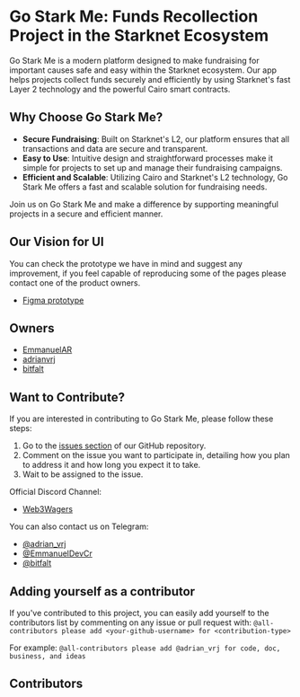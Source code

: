 # Go Stark Me: Funds Recollection Project in the Starknet Ecosystem

Go Stark Me is a modern platform designed to make fundraising for important causes safe and easy within the Starknet ecosystem. Our app helps projects collect funds securely and efficiently by using Starknet's fast Layer 2 technology and the powerful Cairo smart contracts.

## Why Choose Go Stark Me?

- **Secure Fundraising**: Built on Starknet's L2, our platform ensures that all transactions and data are secure and transparent.
- **Easy to Use**: Intuitive design and straightforward processes make it simple for projects to set up and manage their fundraising campaigns.
- **Efficient and Scalable**: Utilizing Cairo and Starknet's L2 technology, Go Stark Me offers a fast and scalable solution for fundraising needs.

Join us on Go Stark Me and make a difference by supporting meaningful projects in a secure and efficient manner.

## Our Vision for UI

You can check the prototype we have in mind and suggest any improvement, if you feel capable of reproducing some of the pages please contact one of the product owners.

- [Figma prototype](https://www.figma.com/design/SCiGViaoPT9UTrT7CsLbAt/Go-Stark-Me?node-id=0-1&t=FUhnIhNcXRIGkQ16-1)

## Owners

- [EmmanuelAR](https://github.com/EmmanuelAR)
- [adrianvrj](https://github.com/adrianvrj)
- [bitfalt](https://github.com/bitfalt)

## Want to Contribute?

If you are interested in contributing to Go Stark Me, please follow these steps:

1. Go to the [issues section](https://github.com/web3wagers/gostarkme/issues) of our GitHub repository.
2. Comment on the issue you want to participate in, detailing how you plan to address it and how long you expect it to take.
3. Wait to be assigned to the issue.

Official Discord Channel:

- [Web3Wagers](https://discord.gg/sEpnC6JB2U)

You can also contact us on Telegram:

- [@adrian_vrj](https://t.me/adrian_vrj)
- [@EmmanuelDevCr](https://t.me/EmmanuelDevCr)
- [@bitfalt](https://t.me/bitfalt)

## Adding yourself as a contributor

If you've contributed to this project, you can easily add yourself to the contributors list by commenting on any issue or pull request with: `@all-contributors please add <your-github-username> for <contribution-type>`

For example: `@all-contributors please add @adrian_vrj for code, doc, business, and ideas`

## Contributors

<!-- ALL-CONTRIBUTORS-LIST:START - Do not remove or modify this section -->
<!-- prettier-ignore-start -->
<!-- markdownlint-disable -->

<!-- markdownlint-restore -->
<!-- prettier-ignore-end -->

<!-- ALL-CONTRIBUTORS-LIST:END -->
